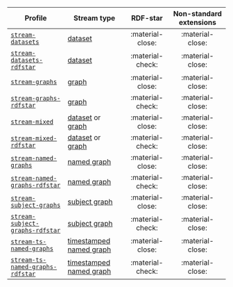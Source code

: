 Profile | Stream type | RDF-star | Non-standard extensions
--- | --- | :-: | :-:
[`stream-datasets`](https://w3id.org/riverbench/v/2.1.0/profiles/stream-datasets) | [dataset](https://w3id.org/stax/dev/taxonomy#rdf-dataset-stream) | :material-close: | :material-close:
[`stream-datasets-rdfstar`](https://w3id.org/riverbench/v/2.1.0/profiles/stream-datasets-rdfstar) | [dataset](https://w3id.org/stax/dev/taxonomy#rdf-dataset-stream) | :material-check: | :material-close:
[`stream-graphs`](https://w3id.org/riverbench/v/2.1.0/profiles/stream-graphs) | [graph](https://w3id.org/stax/dev/taxonomy#rdf-graph-stream) | :material-close: | :material-close:
[`stream-graphs-rdfstar`](https://w3id.org/riverbench/v/2.1.0/profiles/stream-graphs-rdfstar) | [graph](https://w3id.org/stax/dev/taxonomy#rdf-graph-stream) | :material-check: | :material-close:
[`stream-mixed`](https://w3id.org/riverbench/v/2.1.0/profiles/stream-mixed) | [dataset](https://w3id.org/stax/dev/taxonomy#rdf-dataset-stream) or [graph](https://w3id.org/stax/dev/taxonomy#rdf-graph-stream) | :material-close: | :material-close:
[`stream-mixed-rdfstar`](https://w3id.org/riverbench/v/2.1.0/profiles/stream-mixed-rdfstar) | [dataset](https://w3id.org/stax/dev/taxonomy#rdf-dataset-stream) or [graph](https://w3id.org/stax/dev/taxonomy#rdf-graph-stream) | :material-check: | :material-close:
[`stream-named-graphs`](https://w3id.org/riverbench/v/2.1.0/profiles/stream-named-graphs) | [named graph](https://w3id.org/stax/dev/taxonomy#rdf-named-graph-stream) | :material-close: | :material-close:
[`stream-named-graphs-rdfstar`](https://w3id.org/riverbench/v/2.1.0/profiles/stream-named-graphs-rdfstar) | [named graph](https://w3id.org/stax/dev/taxonomy#rdf-named-graph-stream) | :material-check: | :material-close:
[`stream-subject-graphs`](https://w3id.org/riverbench/v/2.1.0/profiles/stream-subject-graphs) | [subject graph](https://w3id.org/stax/dev/taxonomy#rdf-subject-graph-stream) | :material-close: | :material-close:
[`stream-subject-graphs-rdfstar`](https://w3id.org/riverbench/v/2.1.0/profiles/stream-subject-graphs-rdfstar) | [subject graph](https://w3id.org/stax/dev/taxonomy#rdf-subject-graph-stream) | :material-check: | :material-close:
[`stream-ts-named-graphs`](https://w3id.org/riverbench/v/2.1.0/profiles/stream-ts-named-graphs) | [timestamped named graph](https://w3id.org/stax/dev/taxonomy#timestamped-rdf-named-graph-stream) | :material-close: | :material-close:
[`stream-ts-named-graphs-rdfstar`](https://w3id.org/riverbench/v/2.1.0/profiles/stream-ts-named-graphs-rdfstar) | [timestamped named graph](https://w3id.org/stax/dev/taxonomy#timestamped-rdf-named-graph-stream) | :material-check: | :material-close:
